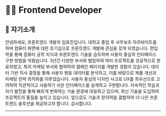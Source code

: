 # 👩‍💻 Frontend Developer

## 💚 자기소개

안녕하세요, 프론트엔드 개발자 임효진입니다. 
대학교 졸업 후 사무보조 아르바이트를 하며 컴퓨터 화면에 대한 호기심으로 프론트엔드 개발에 관심을 갖게 되었습니다. 
편입학을 통해 컴퓨터 공학 지식과 프론트엔드 기술을 습득하며 사용자 중심의 인터페이스 구현 방법을 익혔습니다. 
3년간 다양한 부서와 협업하여 여러 프로젝트를 성공적으로 완료하였고, 특히 마케팅 부서와 협력하여 캠페인 페이지를 개발한 경험이 있습니다. 
데이터 기반 의사 결정을 통해 사용자 행동 데이터를 분석하고, 이를 바탕으로 제품 개선과 마케팅 전략 최적화를 이루었습니다. 
사용자 중심의 디자인 사고로 UX를 최우선으로 고려하여 직관적이고 사용하기 쉬운 인터페이스를 설계하고 구현합니다. 
지속적인 학습과 자기 발전을 통해 빠르게 변화하는 기술 환경에 대응하고 있으며, 최신 기술을 도입하여 프로젝트의 품질을 높이고 있습니다. 
앞으로도 기술과 창의력을 결합하여 더 나은 프론트엔드 솔루션을 제공하고자 합니다. 감사합니다.

---
